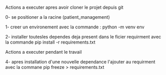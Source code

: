 Actions a executer apres avoir cloner le projet depuis git

0- se positioner a la racine (patient_management)

1- creer un environement avec la commande : python -m venv env

2- installer toutesles dependes deja present dans le ficier requirment avec la commande pip install -r requirements.txt

Actions a executer pendant le travail

4- apres installation d'une nouvelle dependance l'ajouter au requirment avec la commane pip freeze > requirements.txt
